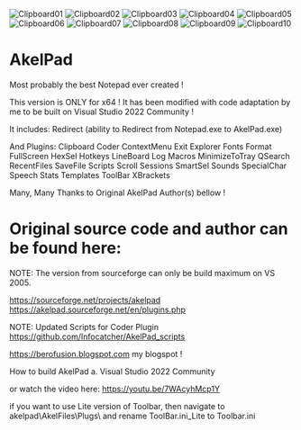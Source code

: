 ![Clipboard01](https://user-images.githubusercontent.com/122004809/211796075-ab979206-621d-430e-ac61-1feceb38dddd.jpg)
![Clipboard02](https://user-images.githubusercontent.com/122004809/211796078-3af9d667-badb-4daa-844f-18deabcc65e4.jpg)
![Clipboard03](https://user-images.githubusercontent.com/122004809/211796085-897eebb7-392f-43e3-a070-f3719421699b.jpg)
![Clipboard04](https://user-images.githubusercontent.com/122004809/211796091-c99196a4-45ba-4747-ad49-09b44d118948.jpg)
![Clipboard05](https://user-images.githubusercontent.com/122004809/211796095-52211209-106b-4cda-b5b2-d9039d93664b.jpg)
![Clipboard06](https://user-images.githubusercontent.com/122004809/211796100-a87004b3-8bfa-4bf0-a354-3914818827db.jpg)
![Clipboard07](https://user-images.githubusercontent.com/122004809/211796105-e14eaaf2-dc23-4498-9f59-eddeffd5a86a.jpg)
![Clipboard08](https://user-images.githubusercontent.com/122004809/211796108-d506db0a-a25a-4a92-8d9f-39bad5256b22.jpg)
![Clipboard09](https://user-images.githubusercontent.com/122004809/211796111-b5c537dc-aca7-4f04-8988-14d43fbdf956.jpg)
![Clipboard10](https://user-images.githubusercontent.com/122004809/211796117-6192c102-51a5-42d1-8c56-80d57b8a1f0d.jpg)


# AkelPad
Most probably the best Notepad ever created !

This version is ONLY for x64 !
It has been modified with code adaptation by me to be built on Visual Studio 2022 Community !


It includes:
Redirect (ability to Redirect from Notepad.exe to AkelPad.exe)

And Plugins:
Clipboard
Coder
ContextMenu
Exit
Explorer
Fonts
Format
FullScreen
HexSel
Hotkeys
LineBoard
Log
Macros
MinimizeToTray
QSearch
RecentFiles
SaveFile
Scripts
Scroll
Sessions
SmartSel
Sounds
SpecialChar
Speech
Stats
Templates
ToolBar
XBrackets

Many, Many Thanks to Original AkelPad Author(s) bellow !

# Original source code and author can be found here:
NOTE: The version from sourceforge can only be build maximum on VS 2005.

https://sourceforge.net/projects/akelpad
https://akelpad.sourceforge.net/en/plugins.php

NOTE:  Updated Scripts for Coder Plugin
https://github.com/Infocatcher/AkelPad_scripts

https://berofusion.blogspot.com
my blogspot !


How to build AkelPad
a. Visual Studio 2022 Community

or watch the video here:
https://youtu.be/7WAcyhMcp1Y

if you want to use Lite version of Toolbar, then navigate to
akelpad\AkelFiles\Plugs\  and rename  ToolBar.ini_Lite  to  Toolbar.ini
